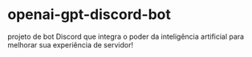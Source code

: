 # openai-gpt-discord-bot
projeto de bot Discord que integra o poder da inteligência artificial para melhorar sua experiência de servidor!
